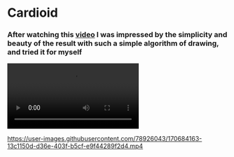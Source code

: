 # Cardioid
### After watching this  [video](https://www.youtube.com/watch?v=bl3nc_a1nvs&t=35s) I was impressed by the simplicity and beauty of the result with such a simple algorithm of drawing, and tried it for myself

![image info](instances/ins_video2.mp4)




https://user-images.githubusercontent.com/78926043/170684163-13c1150d-d36e-403f-b5cf-e9f44289f2d4.mp4

